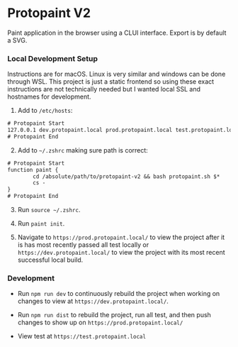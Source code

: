 # Protopaint V2

Paint application in the browser using a CLUI interface. Export is by default a SVG.

### Local Development Setup

Instructions are for macOS. Linux is very similar and windows can be done through WSL. This project is just a static frontend so using these exact instructions are not technically needed but I wanted local SSL and hostnames for development.

1. Add to `/etc/hosts`:
```txt
# Protopaint Start
127.0.0.1 dev.protopaint.local prod.protopaint.local test.protopaint.local protopaint.local
# Protopaint End
```

2. Add to `~/.zshrc` making sure path is correct:
```txt
# Protopaint Start
function paint {
        cd /absolute/path/to/protopaint-v2 && bash protopaint.sh $*
        cs -
}
# Protopaint End
```

3. Run `source ~/.zshrc`.
   
4. Run `paint init`.
   
5. Navigate to `https://prod.protopaint.local/` to view the project after it is has most recently passed all test locally or `https://dev.protopaint.local/` to view the project with its most recent successful local build.

### Development

- Run `npm run dev` to continuously rebuild the project when working on changes to view at `https://dev.protopaint.local/`.
  
- Run `npm run dist` to rebuild the project, run all test, and then push changes to show up on `https://prod.protopaint.local/`

- View test at `https://test.protopaint.local`